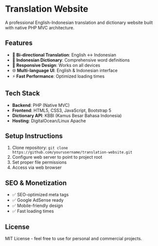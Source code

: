 # Translation Website

A professional English-Indonesian translation and dictionary website built with native PHP MVC architecture.

## Features

- 🔄 **Bi-directional Translation**: English ↔ Indonesian
- 📖 **Indonesian Dictionary**: Comprehensive word definitions
- 📱 **Responsive Design**: Works on all devices
- 🌐 **Multi-language UI**: English & Indonesian interface
- ⚡ **Fast Performance**: Optimized loading times

## Tech Stack

- **Backend**: PHP (Native MVC)
- **Frontend**: HTML5, CSS3, JavaScript, Bootstrap 5
- **Dictionary API**: KBBI (Kamus Besar Bahasa Indonesia)
- **Hosting**: DigitalOcean/Linux Apache

## Setup Instructions

1. Clone repository: `git clone https://github.com/yourusername/translation-website.git`
2. Configure web server to point to project root
3. Set proper file permissions
4. Access via web browser

## SEO & Monetization

- ✅ SEO-optimized meta tags
- ✅ Google AdSense ready
- ✅ Mobile-friendly design
- ✅ Fast loading times

## License

MIT License - feel free to use for personal and commercial projects.
